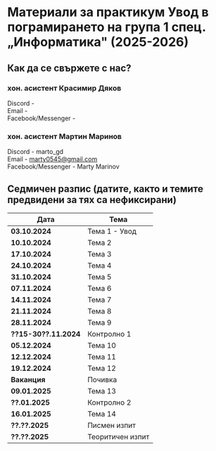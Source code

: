 # Материали за практикум Увод в пограмирането на група 1 спец. „Информатика" (2025-2026)


## Как да се свържете с нас?

### хон. асистент Красимир Дяков
Discord -   
Email -  
Facebook/Messenger -   

### хон. асистент Мартин Маринов
Discord - marto_gd  
Email - marty0545@gmail.com  
Facebook/Messenger - Marty Marinov  

## Седмичен разпис (датите, както и темите предвидени за тях са нефиксирани)

| Дата       | Тема |
|------------|------|
| **03.10.2024** | Тема 1 - Увод |
| **10.10.2024** | Тема 2 |
| **17.10.2024** | Тема 3 |
| **24.10.2024** | Тема 4 |
| **31.10.2024** | Тема 5 |
| **07.11.2024** | Тема 6 |
| **14.11.2024** | Тема 7 |
| **21.11.2024** | Тема 8 |
| **28.11.2024** | Тема 9 |
| **??15-30??.11.2024** | Контролно 1 |
| **05.12.2024** | Тема 10 |
| **12.12.2024** | Тема 11 |
| **19.12.2024** | Тема 12 |
| **Ваканция**   | Почивка |
| **09.01.2025** | Тема 13 |
| **??.01.2025** | Контролно 2 |
| **16.01.2025** | Тема 14 |
| **??.??.2025** | Писмен изпит |
| **??.??.2025** | Теоритичен изпит |
